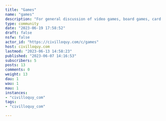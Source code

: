 ```yaml
---
title: "Games" 
name: "games"
description: "For general discussion of video games, board games, card games, or any other type of games.###### Rules1. No memes"
type: community
date: "2023-06-19 17:58:52"
draft: false
nsfw: false
actor_id: "https://civilloquy.com/c/games"
host: civilloquy.com
lastmod: "2023-06-13 14:58:23"
published: "2023-06-07 14:16:53"
subscribers: 5
posts: 13
comments: 0
weight: 13
dau: 1
wau: 1
mau: 1
instances:
- "civilloquy_com"
tags: 
- "civilloquy_com"

---
```

